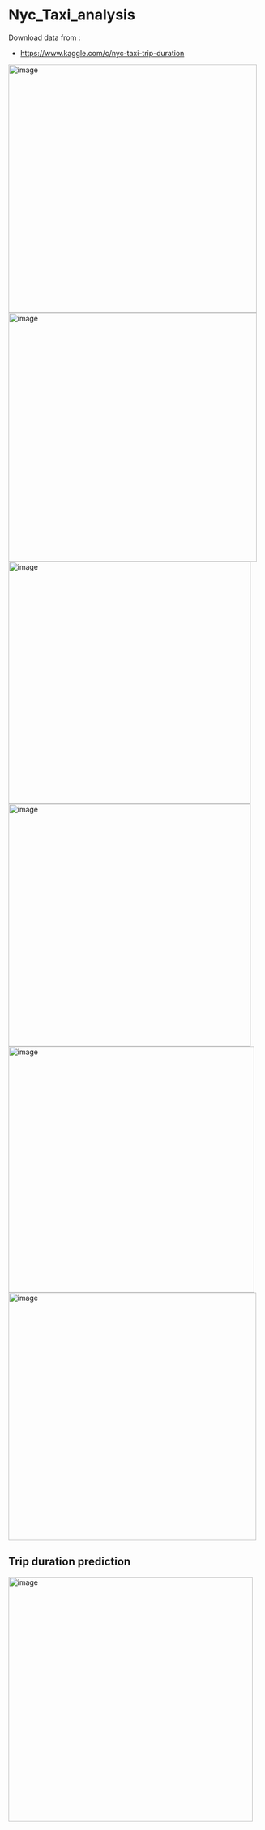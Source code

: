 # Nyc_Taxi_analysis

Download data from : 
- https://www.kaggle.com/c/nyc-taxi-trip-duration

<img width="490" alt="image" src="https://github.com/user-attachments/assets/3355fee1-482e-4854-9f93-68de4069cd84" />

<img width="490" alt="image" src="https://github.com/user-attachments/assets/c388ada4-84a6-4f3d-843a-779c0cd5ee80" />

<img width="478" alt="image" src="https://github.com/user-attachments/assets/3e755ac9-ef4c-4ce6-9715-445a2c7d4c17" />

<img width="478" alt="image" src="https://github.com/user-attachments/assets/b0a69f73-1410-4ba6-974c-561abdd8e24d" />

<img width="485" alt="image" src="https://github.com/user-attachments/assets/88ead129-4f16-4cc4-b27a-124966fc54b5" />

<img width="489" alt="image" src="https://github.com/user-attachments/assets/06ae7e3e-4de0-4378-908f-08aa87a3e5a5" />

## Trip duration prediction 

<img width="482" alt="image" src="https://github.com/user-attachments/assets/f968449b-5120-4232-95d0-937f45c0d828" />








